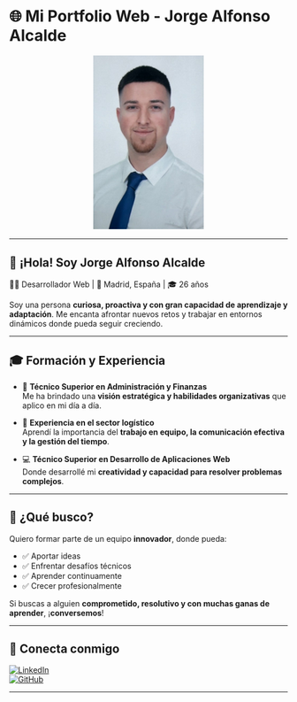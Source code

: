 # 🌐 Mi Portfolio Web - Jorge Alfonso Alcalde

<div align="center">
  <a href="https://porfolio.dev/">
    <img src="./public/fotoCV.jpg" alt="Foto CV de Jorge Alfonso Alcalde" width="200"  />
  </a>
</div>

---

## 👋 ¡Hola! Soy Jorge Alfonso Alcalde

🧑‍💻 Desarrollador Web | 📍 Madrid, España | 🎓 26 años

Soy una persona **curiosa, proactiva y con gran capacidad de aprendizaje y adaptación**. Me encanta afrontar nuevos retos y trabajar en entornos dinámicos donde pueda seguir creciendo.

---

## 🎓 Formación y Experiencia

- 📘 **Técnico Superior en Administración y Finanzas**  
  Me ha brindado una **visión estratégica y habilidades organizativas** que aplico en mi día a día.
  
- 🚚 **Experiencia en el sector logístico**  
  Aprendí la importancia del **trabajo en equipo, la comunicación efectiva y la gestión del tiempo**.
  
- 💻 **Técnico Superior en Desarrollo de Aplicaciones Web**  
  Donde desarrollé mi **creatividad y capacidad para resolver problemas complejos**.

---

## 🚀 ¿Qué busco?

Quiero formar parte de un equipo **innovador**, donde pueda:

- ✅ Aportar ideas  
- ✅ Enfrentar desafíos técnicos  
- ✅ Aprender continuamente  
- ✅ Crecer profesionalmente  

Si buscas a alguien **comprometido, resolutivo y con muchas ganas de aprender**, ¡**conversemos**!

---

## 📲 Conecta conmigo

[![LinkedIn](https://img.shields.io/badge/LinkedIn-jorge--alfonso--alcalde-blue?logo=linkedin&style=for-the-badge)](https://www.linkedin.com/in/jorge-alfonso-alcalde-b44457221/)  
[![GitHub](https://img.shields.io/badge/GitHub-jalfalc-black?logo=github&style=for-the-badge)](https://github.com/jalfalc)

---
